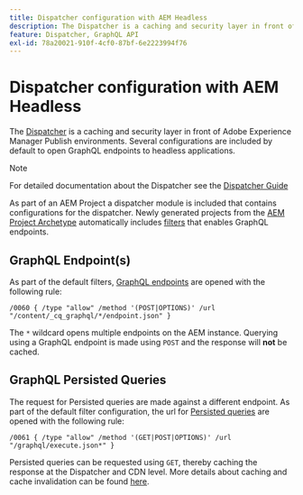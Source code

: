 ```yaml
---
title: Dispatcher configuration with AEM Headless
description: The Dispatcher is a caching and security layer in front of Adobe Experience Manager Publish environments. Several configurations are used to open GraphQL endpoints to headless applications.
feature: Dispatcher, GraphQL API
exl-id: 78a20021-910f-4cf0-87bf-6e2223994f76
---
```

# Dispatcher configuration with AEM Headless

The [Dispatcher](https://experienceleague.adobe.com/docs/experience-manager-dispatcher/using/dispatcher.html) is a caching and security layer in front of Adobe Experience Manager Publish environments. Several configurations are included by default to open GraphQL endpoints to headless applications.

>[!NOTE]
>
>For detailed documentation about the Dispatcher see the [Dispatcher Guide](https://experienceleague.adobe.com/docs/experience-manager-dispatcher/using/dispatcher.html)

As part of an AEM Project a dispatcher module is included that contains configurations for the dispatcher. Newly generated projects from the [AEM Project Archetype](https://github.com/adobe/aem-project-archetype) automatically includes [filters](https://experienceleague.adobe.com/docs/experience-manager-dispatcher/using/configuring/dispatcher-configuration.html?#defining-a-filter) that enables GraphQL endpoints.

## GraphQL Endpoint(s)

As part of the default filters, [GraphQL endpoints](/help/headless/graphql-api/graphql-endpoint.md) are opened with the following rule:

```
/0060 { /type "allow" /method '(POST|OPTIONS)' /url "/content/_cq_graphql/*/endpoint.json" }
```

The `*` wildcard opens multiple endpoints on the AEM instance. Querying using a GraphQL endpoint is made using `POST` and the response will **not** be cached.

## GraphQL Persisted Queries

The request for Persisted queries are made against a different endpoint. As part of the default filter configuration, the url for [Persisted queries](/help/headless/graphql-api/persisted-queries.md) are opened with the following rule:

```
/0061 { /type "allow" /method '(GET|POST|OPTIONS)' /url "/graphql/execute.json*" }
```

Persisted queries can be requested using `GET`, thereby caching the response at the Dispatcher and CDN level. More details about caching and cache invalidation can be found [here](/help/implementing/dispatcher/caching.md).
